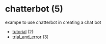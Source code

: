 # chatterbot (5)
exampe to use chatterbot in creating a chat bot

+ [tutorial](tutorial/README.md) (2)
+ [trial_and_error](trial_and_error/README.md) (3)
